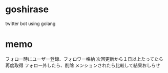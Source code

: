 # goshirase
twitter bot using golang

# memo
フォロー時にユーザー登録、フォロワー格納
    次回更新から１日以上たってたら再度取得
フォロー外したら、削除
メンションされたら比較して結果おしらせ